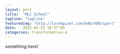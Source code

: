```yaml
---
layout: post
title:  "MLC School"
tagline: "tagline"
featuredimg: "http://lorempixel.com/640/480/sport"
date:   2015-03-23 16:57:05
categories: transformative-4
---
```


something here!
